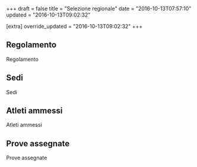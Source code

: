 +++
draft = false
title = "Selezione regionale"
date = "2016-10-13T07:57:10"
updated = "2016-10-13T09:02:32"

[extra]
override_updated = "2016-10-13T09:02:32"
+++
## Regolamento

Regolamento

## Sedi

Sedi

## Atleti ammessi

Atleti ammessi

## Prove assegnate

Prove assegnate
